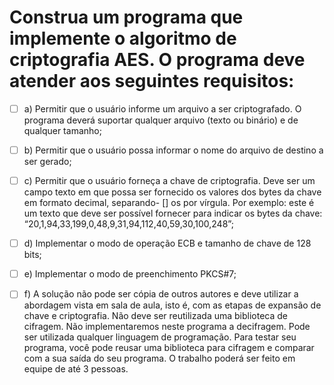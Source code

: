 # Construa um programa que implemente o algoritmo de criptografia AES. O programa deve atender aos seguintes requisitos:

  - [ ]  a) Permitir que o usuário informe um arquivo a ser criptografado. O programa deverá suportar qualquer arquivo (texto ou binário) e de qualquer tamanho;

  - [ ]  b) Permitir que o usuário possa informar o nome do arquivo de destino a ser gerado;

  - [ ]  c) Permitir que o usuário forneça a chave de criptografia. Deve ser um campo texto em que possa ser fornecido os
  valores dos bytes da chave em formato decimal, separando- [] os por vírgula. Por exemplo: este é um texto que deve
  ser possível fornecer para indicar os bytes da chave: “20,1,94,33,199,0,48,9,31,94,112,40,59,30,100,248”;

  - [ ]  d) Implementar o modo de operação ECB e tamanho de chave de 128 bits;

  - [ ]  e) Implementar o modo de preenchimento PKCS#7;

  - [ ]  f) A solução não pode ser cópia de outros autores e deve utilizar a abordagem vista em sala de aula, isto é, com as
  etapas de expansão de chave e criptografia. Não deve ser reutilizada uma biblioteca de cifragem.
  Não implementaremos neste programa a decifragem. Pode ser utilizada qualquer linguagem de programação. Para
  testar seu programa, você pode reusar uma biblioteca para cifragem e comparar com a sua saída do seu programa.
  O trabalho poderá ser feito em equipe de até 3 pessoas.